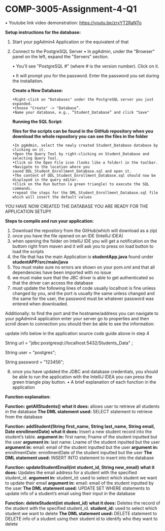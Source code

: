 # COMP-3005-Assignment-4-Q1

•	Youtube link video demonstration:
https://youtu.be/zrxYT2RaNTo


**Setup instructions for the database:**
1.  Start your pgAdmin4 Application or the equivalent of that
   
3.  Connect to the PostgreSQL Server
	•	In pgAdmin, under the "Browser" panel on the left, expand the "Servers" section.

	•	You'll see "PostgreSQL #" (where # is the version number). Click on it.

	•	It will prompt you for the password. Enter the password you set during the installation.
		
	**Create a New Database:**

		•Right-click on "Databases" under the PostgreSQL server you just expanded.
		•Choose "Create" -> "Database”.
		•Name your database, e.g., “Student_Database” and click "Save"

    **Running the SQL Script:**
    
	**files for the scripts can be found in the GitHub repository when you download the whole repository you can see the files in the folder**

		•In pgAdmin, select the newly created Student_Database database by clicking on it.
		•Open the Query Tool by right-clicking on Student_Database and selecting Query Tool.
		•Click on the Open File icon (looks like a folder) in the toolbar.
		•Navigate to the location where you saved DDL_Student_Enrollment_Database.sql and open it.
		•The content of DDL_Student_Enrollment_Database.sql should now be displayed in the query editor.
		•Click on the Run button (a green triangle) to execute the SQL commands.
		•repeat the steps for the DML_Student_Enrollment_Database.sql file which will insert the default values
 
YOU HAVE NOW CREATED THE DATABASE YOU ARE READY FOR THE APPLICATION SETUP!!

**Steps to compile and run your application:**
1. Download the repository from the GitHub(which will download as a zip)
2. once you have the file opened on an IDE (IntelliJ IDEA)
3. when opening the folder on IntelliJ IDE you will get a notification on the buttom right from maven and it will ask you to press on load button to load the scripts
4. the file that has the main Application is **studentApp.java** found under **studentAPP/src/main/java**
5. You must make sure no errors are shown on your pom.xml and that all dependencies have been imported with no issue
6. we must make sure that the JBC driver is able to get authenticated so that the driver can access the database
7. must update the following lines of code usually localhost is fine unless changed by you, and the port is usually the same unless changed and the same for the user, the password must be whatever password was entered when downloaded.
 
Additionally: to find the port and the hostname/address you can navigate to your pgAdmin4 application enter your server go to properties and then scroll down to connection you should then be able to see the information:

update info below in the application source code guide above in step 4

String url = "jdbc:postgresql://localhost:5432/Students_Data" ;

String user = "postgres";

String password = "123456";

8. once you have updated the JDBC and database credentials, you should be able to run the application with the IntelliJ IDEA you can press the green triangle play button.
	•	A brief explanation of each function in the application 

**Function explanation:**

**Function: getAllStudents()**
**what it does:** allows user to retrieve all students in the database
**The DML statement used:** SELECT statement to retrieve from the database
 
**Function: addStudent(String first_name, String last_name, String email, Date enrollmentDate)**
**what it does:** Insert a new student record into the student’s table.
**argument in:** first name; Fname of the student inputted but the user
**argument in:** last name: Lname of the student inputted but the user
**argument in:** email: email of the student inputted but the user
**argument in:** enrollmentDate: enrollmentDate of the student inputted but the user
**The DML statement used:** INSERT INTO statement to insert into the database


**Function: updateStudentEmail(int student_id, String new_email)**
**what it does:** Updates the email address for a student with the specified student_id.
**argument in:** student_id: used to select which student we want to update their email
**argument in:** email: email of the student inputted by the user
**The DML statement used:** UPDATE SET WHERE statements to update info of a student’s email using their input in the database


**Function: deleteStudent(int student_id)**
**what it does:**  Deletes the record of the student with the specified student_id.
**student_id:** used to select which student we want to delete
**The DML statement used:** DELETE statement to DELETE info of a student using their student id to identify who they want to delete



